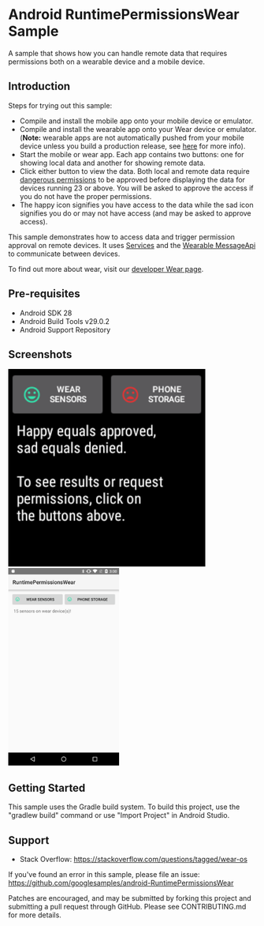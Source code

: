 
Android RuntimePermissionsWear Sample
=====================================

A sample that shows how you can handle remote data that requires permissions both on
a wearable device and a mobile device.

Introduction
------------

Steps for trying out this sample:
* Compile and install the mobile app onto your mobile device or emulator.
* Compile and install the wearable app onto your Wear device or emulator.
(**Note:** wearable apps are not automatically pushed from your mobile device
unless you build a production release, see [here][3] for more info).
* Start the mobile or wear app. Each app contains two buttons: one for showing
local data and another for showing remote data.
* Click either button to view the data. Both local and remote data require
[dangerous permissions][4] to be approved before displaying the data for
devices running 23 or above. You will be asked to approve the access if you
do not have the proper permissions.
* The happy icon signifies you have access to the data while the sad icon
signifies you do or may not have access (and may be asked to approve access).

This sample demonstrates how to access data and trigger permission approval
on remote devices. It uses [Services][5] and the [Wearable MessageApi][2] to
communicate between devices.

To find out more about wear, visit our [developer Wear page][1].

[1]: http://developer.android.com/wear/
[2]: https://developer.android.com/reference/com/google/android/gms/wearable/MessageApi.html
[3]: https://developer.android.com/training/wearables/apps/creating.html#Install
[4]: http://developer.android.com/guide/topics/security/permissions.html#normal-dangerous
[5]: http://developer.android.com/guide/components/services.html

Pre-requisites
--------------

- Android SDK 28
- Android Build Tools v29.0.2
- Android Support Repository

Screenshots
-------------

<img src="screenshots/screenshot-wear.png" height="400" alt="Screenshot"/> <img src="screenshots/screenshot-phone.png" height="400" alt="Screenshot"/> 

Getting Started
---------------

This sample uses the Gradle build system. To build this project, use the
"gradlew build" command or use "Import Project" in Android Studio.

Support
-------

- Stack Overflow: https://stackoverflow.com/questions/tagged/wear-os

If you've found an error in this sample, please file an issue:
https://github.com/googlesamples/android-RuntimePermissionsWear

Patches are encouraged, and may be submitted by forking this project and
submitting a pull request through GitHub. Please see CONTRIBUTING.md for more details.

